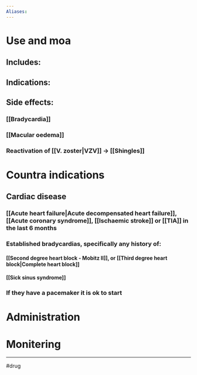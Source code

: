 ```yaml
---
Aliases:
---
```

# Use and moa
## Includes:
## Indications:
## Side effects:
### [[Bradycardia]]
### [[Macular oedema]]
### Reactivation of [[V. zoster|VZV]] -> [[Shingles]]
# Countra indications
## Cardiac disease
### [[Acute heart failure|Acute decompensated heart failure]], [[Acute coronary syndrome]], [[Ischaemic stroke]] or [[TIA]] in the last 6 months
### Established bradycardias, specifically any history of:
#### [[Second degree heart block - Mobitz II]], or [[Third degree heart block|Complete heart block]]
#### [[Sick sinus syndrome]]
### If they have a pacemaker it is ok to start
# Administration 
# Monitering 

---
#drug 